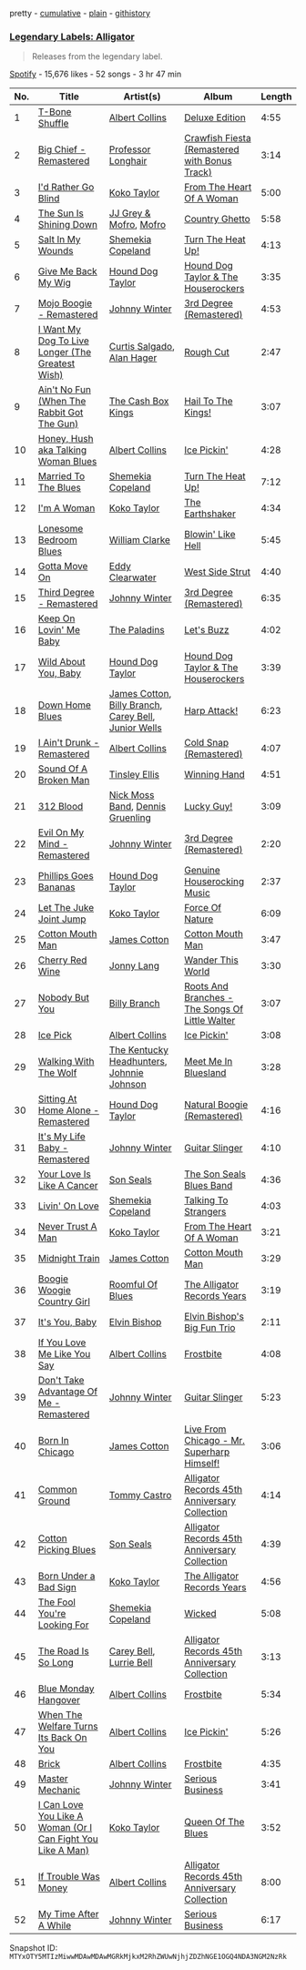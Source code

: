 pretty - [cumulative](/playlists/cumulative/37i9dQZF1DX1BcGDqSxiaP.md) - [plain](/playlists/plain/37i9dQZF1DX1BcGDqSxiaP) - [githistory](https://github.githistory.xyz/mackorone/spotify-playlist-archive/blob/main/playlists/plain/37i9dQZF1DX1BcGDqSxiaP)

### [Legendary Labels: Alligator](https://open.spotify.com/playlist/37i9dQZF1DX1BcGDqSxiaP)

> Releases from the legendary label.

[Spotify](https://open.spotify.com/user/spotify) - 15,676 likes - 52 songs - 3 hr 47 min

| No. | Title | Artist(s) | Album | Length |
|---|---|---|---|---|
| 1 | [T\-Bone Shuffle](https://open.spotify.com/track/1HRx7dciQYCv76XvbBDAGM) | [Albert Collins](https://open.spotify.com/artist/1uFixbBAduJkFAeRKznkvW) | [Deluxe Edition](https://open.spotify.com/album/3MSyCHOkBoZQT2byE3vprN) | 4:55 |
| 2 | [Big Chief \- Remastered](https://open.spotify.com/track/2r6Ve8kNEzqg3u45UL0muX) | [Professor Longhair](https://open.spotify.com/artist/2RyY5yFlJh6jIPfMDhHgyD) | [Crawfish Fiesta \(Remastered with Bonus Track\)](https://open.spotify.com/album/06pOxWHDhPhmyVGkWRqw4T) | 3:14 |
| 3 | [I'd Rather Go Blind](https://open.spotify.com/track/1KQEzCaNkk8ioBMbBeSYLw) | [Koko Taylor](https://open.spotify.com/artist/04qIJRFjTmvW5I1DMyGE1R) | [From The Heart Of A Woman](https://open.spotify.com/album/5o48YTSOnQu5UrC8HEuj9h) | 5:00 |
| 4 | [The Sun Is Shining Down](https://open.spotify.com/track/411kkbixYrnqF7IAU8cSko) | [JJ Grey & Mofro](https://open.spotify.com/artist/1Jl8u1U1GtBlwocZK5LWZv), [Mofro](https://open.spotify.com/artist/7sDt65UhJuh1P4pN9kAbmQ) | [Country Ghetto](https://open.spotify.com/album/2Z4n6K4UZKC6EV6AhFgazV) | 5:58 |
| 5 | [Salt In My Wounds](https://open.spotify.com/track/5XtVpa3LiJHfnTxRzbfU74) | [Shemekia Copeland](https://open.spotify.com/artist/4CNjyWtO59j6Ih6S0n73ee) | [Turn The Heat Up!](https://open.spotify.com/album/3OluM5Un09XiWdyrjwtAOX) | 4:13 |
| 6 | [Give Me Back My Wig](https://open.spotify.com/track/65dalI2zUxJy2ITurZAaUb) | [Hound Dog Taylor](https://open.spotify.com/artist/737qPoiQQkeuIzuJy54aK4) | [Hound Dog Taylor & The Houserockers](https://open.spotify.com/album/3whc6JMkDLZMngoWFIMJYV) | 3:35 |
| 7 | [Mojo Boogie \- Remastered](https://open.spotify.com/track/6VbxpZ55Xv2L1CVKIO7Bul) | [Johnny Winter](https://open.spotify.com/artist/2ODUxmFxJSyvGiimNhMHbO) | [3rd Degree \(Remastered\)](https://open.spotify.com/album/1RcjOFCn7PDU8GZB97odnZ) | 4:53 |
| 8 | [I Want My Dog To Live Longer \(The Greatest Wish\)](https://open.spotify.com/track/4SCge41oDQOTIcfmhnYvAQ) | [Curtis Salgado](https://open.spotify.com/artist/2VDoygKzNasudJOR0X1RH0), [Alan Hager](https://open.spotify.com/artist/6ssL3omFOE1DG6dDop8nuL) | [Rough Cut](https://open.spotify.com/album/0jPcLwxiq6Fzz3cJOGXO6C) | 2:47 |
| 9 | [Ain't No Fun \(When The Rabbit Got The Gun\)](https://open.spotify.com/track/4KhsLpDlV1TeeIbwBTTrc3) | [The Cash Box Kings](https://open.spotify.com/artist/05eG6kRq0vo8hfQxW2sh8c) | [Hail To The Kings!](https://open.spotify.com/album/6c78ccr3oXB3tYLtW8PrRA) | 3:07 |
| 10 | [Honey, Hush aka Talking Woman Blues](https://open.spotify.com/track/5qPJSWhuZpD79C3CloJvDA) | [Albert Collins](https://open.spotify.com/artist/1uFixbBAduJkFAeRKznkvW) | [Ice Pickin'](https://open.spotify.com/album/7K0AX1jtXt1iLCtPLM3dab) | 4:28 |
| 11 | [Married To The Blues](https://open.spotify.com/track/1wZpmkvPVQXdBLc6MnIpJi) | [Shemekia Copeland](https://open.spotify.com/artist/4CNjyWtO59j6Ih6S0n73ee) | [Turn The Heat Up!](https://open.spotify.com/album/3OluM5Un09XiWdyrjwtAOX) | 7:12 |
| 12 | [I'm A Woman](https://open.spotify.com/track/0HDVrhFUpCvPpTntHeqnxT) | [Koko Taylor](https://open.spotify.com/artist/04qIJRFjTmvW5I1DMyGE1R) | [The Earthshaker](https://open.spotify.com/album/5bKSBUNWbszdKyzNwXt0nq) | 4:34 |
| 13 | [Lonesome Bedroom Blues](https://open.spotify.com/track/6a2GFiWodKXdHDFPcaCRdL) | [William Clarke](https://open.spotify.com/artist/2eECVTTCHnDwsBirJPiDke) | [Blowin' Like Hell](https://open.spotify.com/album/6V9vz3rCyZg93CIaALPizp) | 5:45 |
| 14 | [Gotta Move On](https://open.spotify.com/track/7fP4SqRROudOtgaOeR72lg) | [Eddy Clearwater](https://open.spotify.com/artist/24k7DQG3asoxeOERUfa4JS) | [West Side Strut](https://open.spotify.com/album/7g3FhubXyKNZIFnlVEz73k) | 4:40 |
| 15 | [Third Degree \- Remastered](https://open.spotify.com/track/2Z4UDFFs2kT5YS899suFz7) | [Johnny Winter](https://open.spotify.com/artist/2ODUxmFxJSyvGiimNhMHbO) | [3rd Degree \(Remastered\)](https://open.spotify.com/album/1RcjOFCn7PDU8GZB97odnZ) | 6:35 |
| 16 | [Keep On Lovin' Me Baby](https://open.spotify.com/track/3jtaWKCISJEDBNl83CV9pw) | [The Paladins](https://open.spotify.com/artist/5ecJGNE48l8ut59qMbP7ZF) | [Let's Buzz](https://open.spotify.com/album/3ECx5ku37cBY69C594AJEz) | 4:02 |
| 17 | [Wild About You, Baby](https://open.spotify.com/track/4bSX7lBKZlyIVP4cHJVhna) | [Hound Dog Taylor](https://open.spotify.com/artist/737qPoiQQkeuIzuJy54aK4) | [Hound Dog Taylor & The Houserockers](https://open.spotify.com/album/3whc6JMkDLZMngoWFIMJYV) | 3:39 |
| 18 | [Down Home Blues](https://open.spotify.com/track/3OHj5SY6j7Ftmfa7qZJWoa) | [James Cotton](https://open.spotify.com/artist/6mY93oNfUaUwZq67yn3R8k), [Billy Branch](https://open.spotify.com/artist/5cUazMvxcAPELFif0BGn2t), [Carey Bell](https://open.spotify.com/artist/7wcrtrCODZkNbpq1ZYABxs), [Junior Wells](https://open.spotify.com/artist/78CBFzwo7wwNaaTYVP5btK) | [Harp Attack!](https://open.spotify.com/album/1zivuph8N0dHpL4k0SA94b) | 6:23 |
| 19 | [I Ain't Drunk \- Remastered](https://open.spotify.com/track/1pPrO5Lcx9UXNebcloGeHE) | [Albert Collins](https://open.spotify.com/artist/1uFixbBAduJkFAeRKznkvW) | [Cold Snap \(Remastered\)](https://open.spotify.com/album/4yybDfoKxyAey83ruCtTb9) | 4:07 |
| 20 | [Sound Of A Broken Man](https://open.spotify.com/track/7BOqaAr7LvvujogwSOlsdT) | [Tinsley Ellis](https://open.spotify.com/artist/56LMX8mqaIhJCaxjZBM1on) | [Winning Hand](https://open.spotify.com/album/0KcQqzRRmtu7hsPcEHJXXA) | 4:51 |
| 21 | [312 Blood](https://open.spotify.com/track/6rRCC8vOdzR12gdf33Cb5u) | [Nick Moss Band](https://open.spotify.com/artist/6B3fdJhhhAVJ4RTrFAptMM), [Dennis Gruenling](https://open.spotify.com/artist/56M0TPfeix1WjBuylxkVeG) | [Lucky Guy!](https://open.spotify.com/album/5tWeZuFba1X0sJPBnj2oW3) | 3:09 |
| 22 | [Evil On My Mind \- Remastered](https://open.spotify.com/track/5rq5YNOQrxvZqkcTQG10Fm) | [Johnny Winter](https://open.spotify.com/artist/2ODUxmFxJSyvGiimNhMHbO) | [3rd Degree \(Remastered\)](https://open.spotify.com/album/1RcjOFCn7PDU8GZB97odnZ) | 2:20 |
| 23 | [Phillips Goes Bananas](https://open.spotify.com/track/5gfRFbVkh7Ppxe13omloWz) | [Hound Dog Taylor](https://open.spotify.com/artist/737qPoiQQkeuIzuJy54aK4) | [Genuine Houserocking Music](https://open.spotify.com/album/0QYVlYhJlKUteRXnfqZwhe) | 2:37 |
| 24 | [Let The Juke Joint Jump](https://open.spotify.com/track/6wgAmLxLzLmRm8sQ0REnn4) | [Koko Taylor](https://open.spotify.com/artist/04qIJRFjTmvW5I1DMyGE1R) | [Force Of Nature](https://open.spotify.com/album/2K1GPgXQm5WU0b623kN7ZN) | 6:09 |
| 25 | [Cotton Mouth Man](https://open.spotify.com/track/05OUC91VXFLsMddV7yKaZC) | [James Cotton](https://open.spotify.com/artist/6mY93oNfUaUwZq67yn3R8k) | [Cotton Mouth Man](https://open.spotify.com/album/6U2Fh67Pk4hme1KoSJlrdS) | 3:47 |
| 26 | [Cherry Red Wine](https://open.spotify.com/track/0WXi2cJGxMUhIXE0KXhC5k) | [Jonny Lang](https://open.spotify.com/artist/5rX1EodZfwxmW4fQX2Caot) | [Wander This World](https://open.spotify.com/album/4ZscZNV7mVZupyotq52wLG) | 3:30 |
| 27 | [Nobody But You](https://open.spotify.com/track/4ASjWJnPks6GVzNH41Z37Y) | [Billy Branch](https://open.spotify.com/artist/5cUazMvxcAPELFif0BGn2t) | [Roots And Branches \- The Songs Of Little Walter](https://open.spotify.com/album/3MHdul04DePzuVe9iW9vBz) | 3:07 |
| 28 | [Ice Pick](https://open.spotify.com/track/7z3wUQAFexFWpUaKZDktZr) | [Albert Collins](https://open.spotify.com/artist/1uFixbBAduJkFAeRKznkvW) | [Ice Pickin'](https://open.spotify.com/album/7K0AX1jtXt1iLCtPLM3dab) | 3:08 |
| 29 | [Walking With The Wolf](https://open.spotify.com/track/1scXvckUDN7ViQDPB77MqJ) | [The Kentucky Headhunters](https://open.spotify.com/artist/2sgj794K3UaW1ApX28ZUhY), [Johnnie Johnson](https://open.spotify.com/artist/3y87PGuBh97sRWZKz3JmiY) | [Meet Me In Bluesland](https://open.spotify.com/album/6AOvEQvCDRMkymHKKOn0ZS) | 3:28 |
| 30 | [Sitting At Home Alone \- Remastered](https://open.spotify.com/track/4XYISKrDmNiPLCrMHbVQqi) | [Hound Dog Taylor](https://open.spotify.com/artist/737qPoiQQkeuIzuJy54aK4) | [Natural Boogie \(Remastered\)](https://open.spotify.com/album/6dI5D8AfYTzmzhjkb66m3X) | 4:16 |
| 31 | [It's My Life Baby \- Remastered](https://open.spotify.com/track/5glbZffXF1GNtPCMB7uVek) | [Johnny Winter](https://open.spotify.com/artist/2ODUxmFxJSyvGiimNhMHbO) | [Guitar Slinger](https://open.spotify.com/album/2rwEAdpLYZEOuze2uukn7x) | 4:10 |
| 32 | [Your Love Is Like A Cancer](https://open.spotify.com/track/6zl81YN27QExitw4AZUDy1) | [Son Seals](https://open.spotify.com/artist/0phMS1UDPTZlxuEnarDUKt) | [The Son Seals Blues Band](https://open.spotify.com/album/3ACD9YTEsWKEk34nwioHke) | 4:36 |
| 33 | [Livin' On Love](https://open.spotify.com/track/012eGP4EqQ7hkgoL19Jp0u) | [Shemekia Copeland](https://open.spotify.com/artist/4CNjyWtO59j6Ih6S0n73ee) | [Talking To Strangers](https://open.spotify.com/album/1BRAG9BQ8m0r61bGfQElaK) | 4:03 |
| 34 | [Never Trust A Man](https://open.spotify.com/track/1v8XplbAAZVasV2B56B6Po) | [Koko Taylor](https://open.spotify.com/artist/04qIJRFjTmvW5I1DMyGE1R) | [From The Heart Of A Woman](https://open.spotify.com/album/5o48YTSOnQu5UrC8HEuj9h) | 3:21 |
| 35 | [Midnight Train](https://open.spotify.com/track/628wnZp93g4bnDnOFUyzMl) | [James Cotton](https://open.spotify.com/artist/6mY93oNfUaUwZq67yn3R8k) | [Cotton Mouth Man](https://open.spotify.com/album/6U2Fh67Pk4hme1KoSJlrdS) | 3:29 |
| 36 | [Boogie Woogie Country Girl](https://open.spotify.com/track/3W776OrIMoHnOyeujcILdt) | [Roomful Of Blues](https://open.spotify.com/artist/2ngCOxUAUuIwjkl4qYX51L) | [The Alligator Records Years](https://open.spotify.com/album/3FochREiG9hH1jXXa6pSK7) | 3:19 |
| 37 | [It's You, Baby](https://open.spotify.com/track/5VTgqXioNW6GJIRr1YQYla) | [Elvin Bishop](https://open.spotify.com/artist/2G1yVp387GlUf9yvLk6V11) | [Elvin Bishop's Big Fun Trio](https://open.spotify.com/album/1JeZBxuDWHDFcF4ZsrIu1J) | 2:11 |
| 38 | [If You Love Me Like You Say](https://open.spotify.com/track/0t3BTxJpdQnnS52cz0ciw9) | [Albert Collins](https://open.spotify.com/artist/1uFixbBAduJkFAeRKznkvW) | [Frostbite](https://open.spotify.com/album/7C64occ2ChtDhSH5Wsj8mV) | 4:08 |
| 39 | [Don't Take Advantage Of Me \- Remastered](https://open.spotify.com/track/3sHgMnbPhxt5ZIm3CKXx0a) | [Johnny Winter](https://open.spotify.com/artist/2ODUxmFxJSyvGiimNhMHbO) | [Guitar Slinger](https://open.spotify.com/album/2rwEAdpLYZEOuze2uukn7x) | 5:23 |
| 40 | [Born In Chicago](https://open.spotify.com/track/0lpcT3fUjEqzArcsR2mf4d) | [James Cotton](https://open.spotify.com/artist/6mY93oNfUaUwZq67yn3R8k) | [Live From Chicago \- Mr\. Superharp Himself!](https://open.spotify.com/album/4yM4z52eGLBQiO62J4iCRv) | 3:06 |
| 41 | [Common Ground](https://open.spotify.com/track/5mYTMvpelyTc6U87xtzQDh) | [Tommy Castro](https://open.spotify.com/artist/3qcmjQYtotraA2JrvN8165) | [Alligator Records 45th Anniversary Collection](https://open.spotify.com/album/6kpeOuu1Z7cbasKOurTs0B) | 4:14 |
| 42 | [Cotton Picking Blues](https://open.spotify.com/track/307jtIKjrlwtWiSQR6v6YF) | [Son Seals](https://open.spotify.com/artist/0phMS1UDPTZlxuEnarDUKt) | [Alligator Records 45th Anniversary Collection](https://open.spotify.com/album/6kpeOuu1Z7cbasKOurTs0B) | 4:39 |
| 43 | [Born Under a Bad Sign](https://open.spotify.com/track/7au83e4LJnF9ckB3fPAGkT) | [Koko Taylor](https://open.spotify.com/artist/04qIJRFjTmvW5I1DMyGE1R) | [The Alligator Records Years](https://open.spotify.com/album/13MRYxSCSqfyJ1xvTE6TqI) | 4:56 |
| 44 | [The Fool You're Looking For](https://open.spotify.com/track/6OSTcwMHZyPJ8S62nXajYw) | [Shemekia Copeland](https://open.spotify.com/artist/4CNjyWtO59j6Ih6S0n73ee) | [Wicked](https://open.spotify.com/album/2kv1nahejxNevwCYdgZ8AQ) | 5:08 |
| 45 | [The Road Is So Long](https://open.spotify.com/track/1QXLlIOl49faZia60gnrQT) | [Carey Bell](https://open.spotify.com/artist/7wcrtrCODZkNbpq1ZYABxs), [Lurrie Bell](https://open.spotify.com/artist/4l8tDkcTwCBeLrQPk5lEU3) | [Alligator Records 45th Anniversary Collection](https://open.spotify.com/album/6kpeOuu1Z7cbasKOurTs0B) | 3:13 |
| 46 | [Blue Monday Hangover](https://open.spotify.com/track/2eloCAkMPcrfktP3k2J063) | [Albert Collins](https://open.spotify.com/artist/1uFixbBAduJkFAeRKznkvW) | [Frostbite](https://open.spotify.com/album/7C64occ2ChtDhSH5Wsj8mV) | 5:34 |
| 47 | [When The Welfare Turns Its Back On You](https://open.spotify.com/track/0TgqyhREoY6ZXQ1pA6qo5J) | [Albert Collins](https://open.spotify.com/artist/1uFixbBAduJkFAeRKznkvW) | [Ice Pickin'](https://open.spotify.com/album/7K0AX1jtXt1iLCtPLM3dab) | 5:26 |
| 48 | [Brick](https://open.spotify.com/track/1QKpDEm8FxSxBgKTRNZn5n) | [Albert Collins](https://open.spotify.com/artist/1uFixbBAduJkFAeRKznkvW) | [Frostbite](https://open.spotify.com/album/7C64occ2ChtDhSH5Wsj8mV) | 4:35 |
| 49 | [Master Mechanic](https://open.spotify.com/track/4165vsiricmCuE4eKeuZ4v) | [Johnny Winter](https://open.spotify.com/artist/2ODUxmFxJSyvGiimNhMHbO) | [Serious Business](https://open.spotify.com/album/30XtgsTePORy5sbslFewYU) | 3:41 |
| 50 | [I Can Love You Like A Woman \(Or I Can Fight You Like A Man\)](https://open.spotify.com/track/2OAFshgrBDMtr2IsOVEpdu) | [Koko Taylor](https://open.spotify.com/artist/04qIJRFjTmvW5I1DMyGE1R) | [Queen Of The Blues](https://open.spotify.com/album/0GXwSbl0Q1cZDHL1EIE2oa) | 3:52 |
| 51 | [If Trouble Was Money](https://open.spotify.com/track/63t31Qj7dDoNxeo5UTrEBL) | [Albert Collins](https://open.spotify.com/artist/1uFixbBAduJkFAeRKznkvW) | [Alligator Records 45th Anniversary Collection](https://open.spotify.com/album/6kpeOuu1Z7cbasKOurTs0B) | 8:00 |
| 52 | [My Time After A While](https://open.spotify.com/track/0wluTX9lMR6MxlZyPsclHi) | [Johnny Winter](https://open.spotify.com/artist/2ODUxmFxJSyvGiimNhMHbO) | [Serious Business](https://open.spotify.com/album/30XtgsTePORy5sbslFewYU) | 6:17 |

Snapshot ID: `MTYxOTY5MTIzMiwwMDAwMDAwMGRkMjkxM2RhZWUwNjhjZDZhNGE1OGQ4NDA3NGM2NzRk`
